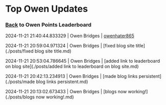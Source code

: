 # Top Owen Updates
### [Back](https://owenpoints.github.io) to Owen Points Leaderboard
2024-11-21 21:40:44.833329 \| Owen Bridges \| [owenhater865](./posts/owenhater865.md)

2024-11-21 20:59:04.971324 \| Owen Bridges \| [fixed blog site title](./posts/fixed blog site title.md)

2024-11-21 20:53:04.786645 \| Owen Bridges \| [added link to leaderboard on blog site](./posts/added link to leaderboard on blog site.md)

2024-11-21 20:42:13.234913 \| Owen Bridges \| [made blog links persistent](./posts/made blog links persistent.md)

2024-11-21 20:13:02.673433 \| Owen Bridges \| [blogs now working!](./posts/blogs now working!.md)

